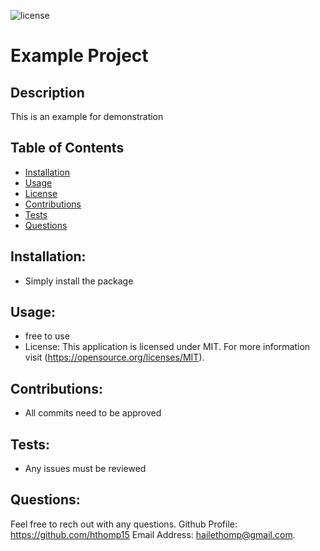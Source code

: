 ![license](https://img.shields.io/badge/license-MIT-green)

# Example Project

## Description

This is an example for demonstration 

## Table of Contents

- [Installation](#installation)
- [Usage](#usage)
- [License](#license)
- [Contributions](#contributions)
- [Tests](#tests)
- [Questions](#questions)

## Installation: 
- Simply install the package

## Usage:
- free to use 
- License: 
  This application is licensed under MIT. For more information visit (https://opensource.org/licenses/MIT).

## Contributions:
- All commits need to be approved 

## Tests:
- Any issues must be reviewed

## Questions:
Feel free to rech out with any questions. 
Github Profile: https://github.com/hthomp15
Email Address:  hailethomp@gmail.com.